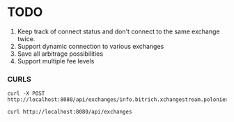 # TODO

1. Keep track of connect status and don't connect to the same exchange twice.
1. Support dynamic connection to various exchanges
1. Save all arbitrage possibilities
1. Support multiple fee levels


### CURLS

```shell script
curl -X POST http://localhost:8080/api/exchanges/info.bitrich.xchangestream.poloniex2.PoloniexStreamingExchange/connect

curl http://localhost:8080/api/exchanges
```